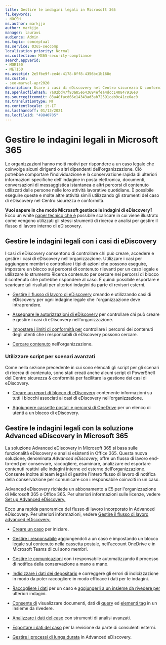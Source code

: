 ```yaml
---
title: Gestire le indagini legali in Microsoft 365
f1.keywords:
- NOCSH
ms.author: markjjo
author: markjjo
manager: laurawi
audience: Admin
ms.topic: conceptual
ms.service: O365-seccomp
localization_priority: Normal
ms.collection: M365-security-compliance
search.appverid:
- MOE150
- MET150
ms.assetid: 2e5fbe9f-ee4d-4178-8ff8-4356bc1b168e
ms.custom:
- seo-marvel-apr2020
description: Usare i casi di eDiscovery nel Centro sicurezza & conformità in Office 365 per gestire le indagini legali dell'organizzazione.
ms.openlocfilehash: 7a02bd47f93a85e643694efea4dcc140847916e0
ms.sourcegitcommit: 83a40facd66e14343ad3ab72591cab9c41ce6ac0
ms.translationtype: MT
ms.contentlocale: it-IT
ms.lasthandoff: 01/13/2021
ms.locfileid: "49840705"
---
```

# <a name="manage-legal-investigations-in-microsoft-365"></a>Gestire le indagini legali in Microsoft 365

Le organizzazioni hanno molti motivi per rispondere a un caso legale che coinvolge alcuni dirigenti o altri dipendenti dell'organizzazione. Ciò potrebbe comportare l'individuazione e la conservazione rapida di ulteriori informazioni specifiche dell'indagine in posta elettronica, documenti, conversazioni di messaggistica istantanea e altri percorsi di contenuto utilizzati dalle persone nelle loro attività lavorative quotidiane. È possibile eseguire queste e molte altre attività simili utilizzando gli strumenti del caso di eDiscovery nel Centro sicurezza e conformità.
  
**Vuoi sapere in che modo Microsoft gestisce le indagini di eDiscovery?** Ecco un white [paper tecnico che è](https://go.microsoft.com/fwlink/?linkid=852161) possibile scaricare in cui viene illustrato come vengono utilizzati gli stessi strumenti di ricerca e analisi per gestire il flusso di lavoro interno di eDiscovery.

## <a name="manage-legal-investigations-with-ediscovery-cases"></a>Gestire le indagini legali con i casi di eDiscovery

I casi di eDiscovery consentono di controllare chi può creare, accedere e gestire i casi di eDiscovery nell'organizzazione. Utilizzare i casi per aggiungere membri e controllare i tipi di azioni che possono eseguire, impostare un blocco sui percorsi di contenuto rilevanti per un caso legale e utilizzare lo strumento Ricerca contenuto per cercare nei percorsi di blocco il contenuto che potrebbe rispondere al caso. È quindi possibile esportare e scaricare tali risultati per ulteriori indagini da parte di revisori esterni.
  
- [Gestire il flusso di lavoro di eDiscovery](ediscovery-cases.md) creando e utilizzando casi di eDiscovery per ogni indagine legale che l'organizzazione deve intraprendere.

- [Assegnare le autorizzazioni di eDiscovery](assign-ediscovery-permissions.md) per controllare chi può creare e gestire i casi di eDiscovery nell'organizzazione.

- [Impostare i limiti di conformità per](set-up-compliance-boundaries.md) controllare i percorsi dei contenuti degli utenti che i responsabili di eDiscovery possono cercare.

- [Cercare contenuto](search-for-content.md) nell'organizzazione.

### <a name="use-scripts-for-advanced-scenarios"></a>Utilizzare script per scenari avanzati

Come nella sezione precedente in cui sono elencati gli script per gli scenari di ricerca di contenuto, sono stati creati anche alcuni script di PowerShell del Centro sicurezza & conformità per facilitare la gestione dei casi di eDiscovery.
  
- [Creare un report di blocco di eDiscovery](create-a-report-on-holds-in-ediscovery-cases.md) contenente informazioni su tutti i blocchi associati ai casi di eDiscovery nell'organizzazione.

- [Aggiungere cassette postali e percorsi di OneDrive](use-a-script-to-add-users-to-a-hold-in-ediscovery.md) per un elenco di utenti a un blocco di eDiscovery.
  
## <a name="manage-legal-investigations-with-the-advanced-ediscovery-solution-in-microsoft-365"></a>Gestire le indagini legali con la soluzione Advanced eDiscovery in Microsoft 365

La soluzione Advanced eDiscovery in Microsoft 365 si basa sulle funzionalità eDiscovery e analisi esistenti in Office 365. Questa nuova soluzione, denominata *Advanced eDiscovery,* offre un flusso di lavoro end-to-end per conservare, raccogliere, esaminare, analizzare ed esportare contenuti reattivi alle indagini interne ed esterne dell'organizzazione. Consente inoltre ai team legali di gestire l'intero flusso di lavoro di notifica della conservazione per comunicare con i responsabile coinvolti in un caso.

Advanced eDiscovery richiede un abbonamento a E5 per l'organizzazione di Microsoft 365 o Office 365. Per ulteriori informazioni sulle licenze, vedere [Set up Advanced eDiscovery.](get-started-with-advanced-ediscovery.md#step-1-verify-and-assign-appropriate-licenses)

Ecco una rapida panoramica del flusso di lavoro incorporato in Advanced eDiscovery. Per ulteriori informazioni, vedere [Gestire il flusso di lavoro advanced eDiscovery.](create-and-manage-advanced-ediscoveryv2-case.md#manage-the-workflow)

- [Creare un caso](create-and-manage-advanced-ediscoveryv2-case.md#create-a-case) per iniziare.

- [Gestire i responsabile](managing-custodians.md) aggiungendoli a un caso e impostando un blocco legale sul contenuto nella cassetta postale, nell'account OneDrive e in Microsoft Teams di cui sono membri.

- [Gestire le comunicazioni](managing-custodian-communications.md) con i responsabile automatizzando il processo di notifica della conservazione a mano a mano.

- [Indicizzare i dati dei depositario](processing-data-for-case.md) e correggere gli errori di indicizzazione in modo da poter raccogliere in modo efficace i dati per le indagini.

- [Raccogliere i dati](collecting-data-for-ediscovery.md) per un caso e [aggiungerli a un insieme da rivedere per](collecting-data-for-ediscovery.md#add-search-results-to-a-review-set) ulteriori indagini.

- [Consente di](view-documents-in-review-set.md) visualizzare documenti, dati di [query](review-set-search.md) ed [elementi tag](tagging-documents.md) in un insieme da rivedere.

- [Analizzare i dati del caso](analyzing-data-in-review-set.md) con strumenti di analisi avanzati.

- [Esportare i dati del caso](exporting-data-ediscover20.md) per la revisione da parte di consulenti esterni.

- [Gestire i processi di lunga durata](managing-jobs-ediscovery20.md) in Advanced eDiscovery.
